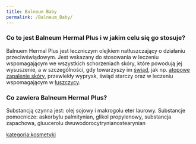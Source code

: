 ```yaml
---
title: Balneum Baby
permalink: /Balneum_Baby/
---
```


### Co to jest Balneum Hermal Plus i w jakim celu się go stosuje?

Balnuem Hermal Plus jest leczniczym olejkiem natłuszczający o działaniu przeciwświądowym. Jest wskazany do stosowania w leczeniu wspomagającym we wszystkich schorzeniach skóry, które powodują jej wysuszenie, a w szczególności, gdy towarzyszy im [świąd](/świąd "wikilink"), jak np. [atopowe zapalenie skóry](/atopowe_zapalenie_skóry "wikilink"), przewlekły wyprysk, świąd starczy oraz w leczeniu wspomagającym w [łuszczycy](/łuszczyca "wikilink").

### Co zawiera Balneum Hermal Plus?

Substancją czynna jest: olej sojowy i makrogolu eter laurowy. Substancje pomocnicze: askorbylu palmitynian, glikol propylenowy, substancja zapachowa, gluucerolu dwuwodorocytrynianostearynian

[kategoria:kosmetyki](/kategoria:kosmetyki "wikilink")